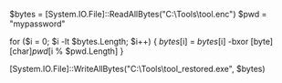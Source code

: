 $bytes = [System.IO.File]::ReadAllBytes("C:\Tools\tool.enc")
$pwd = "mypassword"

for ($i = 0; $i -lt $bytes.Length; $i++) {
    $bytes[$i] = $bytes[$i] -bxor [byte][char]$pwd[$i % $pwd.Length]
}

[System.IO.File]::WriteAllBytes("C:\Tools\tool_restored.exe", $bytes)
